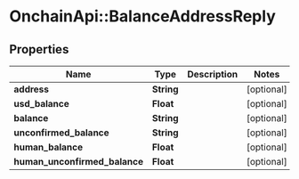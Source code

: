 # OnchainApi::BalanceAddressReply

## Properties
Name | Type | Description | Notes
------------ | ------------- | ------------- | -------------
**address** | **String** |  | [optional] 
**usd_balance** | **Float** |  | [optional] 
**balance** | **String** |  | [optional] 
**unconfirmed_balance** | **String** |  | [optional] 
**human_balance** | **Float** |  | [optional] 
**human_unconfirmed_balance** | **Float** |  | [optional] 


